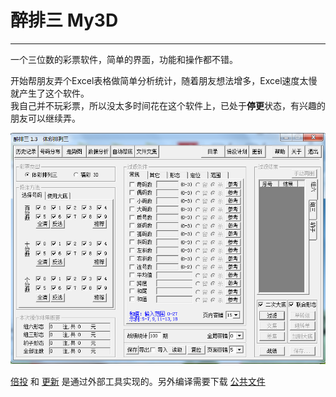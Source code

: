 # 醉排三 My3D
---
一个三位数的彩票软件，简单的界面，功能和操作都不错。

开始帮朋友弄个Excel表格做简单分析统计，随着朋友想法增多，Excel速度太慢就产生了这个软件。  
我自己并不玩彩票，所以没太多时间花在这个软件上，已处于**停更**状态，有兴趣的朋友可以继续弄。

![主界面](https://github.com/SeanTo/My3D/blob/master/My3D.png)

[倍投](https://github.com/SeanTo/LotteryPlan) 和 [更新](https://github.com/SeanTo/LiveUpdate) 是通过外部工具实现的。另外编译需要下载 [公共文件](https://github.com/SeanTo/MyCommonFile)
